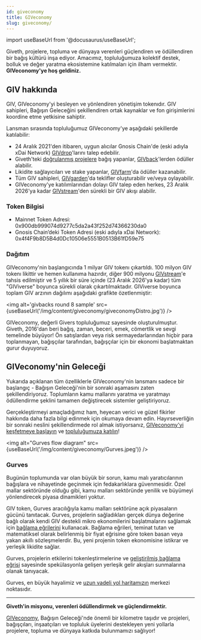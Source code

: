 ```yaml
---
id: giveconomy
title: GIVeconomy
slug: giveconomy/
---
```

import useBaseUrl from '@docusaurus/useBaseUrl';


Giveth, projelere, topluma ve dünyaya verenleri güçlendiren ve ödüllendiren bir bağış kültürü inşa ediyor. Amacımız, topluluğumuza kolektif destek, bolluk ve değer yaratma ekosistemine katılmaları için ilham vermektir. **GIVeconomy'ye hoş geldiniz.**

## GIV hakkında

GIV, GIVeconomy'yi besleyen ve yönlendiren yönetişim tokenıdır. GIV sahipleri, Bağışın Geleceğini şekillendiren ortak kaynaklar ve fon girişimlerini koordine etme yetkisine sahiptir.

Lansman sırasında topluluğumuz GIVeconomy'ye aşağıdaki şekillerde katılabilir:

* 24 Aralık 2021'den itibaren, uygun alıcılar Gnosis Chain'de (eski adıyla xDai Network) [GIVdrop](/tr/giveconomy/givdrop)'larını talep edebilir.
* Giveth'teki [doğrulanmış projelere](https://giveth.io/projects) bağış yapanlar, [GIVback](/tr/giveconomy/givbacks)'lerden ödüller alabilir.
* Likidite sağlayıcıları ve stake yapanlar, [GIVfarm](/tr/giveconomy/givfarm)'da ödüller kazanabilir.
* Tüm GIV sahipleri, [GIVgarden](/tr/giveconomy/givgarden)'da teklifler oluşturabilir ve/veya oylayabilir.
* GIVeconomy'ye katılımlarından dolayı GIV talep eden herkes, 23 Aralık 2026'ya kadar [GIVstream](/tr/giveconomy/givstream)'den sürekli bir GIV akışı alabilir.

### Token Bilgisi

* Mainnet Token Adresi: 0x900db999074d9277c5da2a43f252d74366230da0
* Gnosis Chain’deki Token Adresi (eski adıyla xDai Network): 0x4f4F9b8D5B4d0Dc10506e5551B0513B61fD59e75

### Dağıtım

GIVeconomy'nin başlangıcında 1 milyar GIV tokenı çıkartıldı. 100 milyon GIV tokenı likittir ve hemen kullanıma hazırdır, diğer 900 milyonu [GIVstream](/tr/giveconomy/givstream)'e tahsis edilmiştir ve 5 yıllık bir süre içinde (23 Aralık 2026'ya kadar) tüm "GIViverse" boyunca sürekli olarak çıkartılmaktadır. GIViverse boyunca toplam GIV arzının dağılımı aşağıdaki grafikte özetlenmiştir:

<img alt='givbacks round 8 sample' src={useBaseUrl('/img/content/giveconomy/giveconomyDistro.jpg')} />


GIVeconomy, değerli Givers topluluğumuz sayesinde oluşturulmuştur. Giveth, 2016'dan beri bağış, zaman, beceri, emek, cömertlik ve sevgi temelinde büyüyor! Ön satışlardan veya risk sermayedarlarından hiçbir para toplanmayan, bağışçılar tarafından, bağışçılar için bir ekonomi başlatmaktan gurur duyuyoruz.

## GIVeconomy'nin Geleceği

Yukarıda açıklanan tüm özelliklerle GIVeconomy'nin lansmanı sadece bir başlangıç - Bağışın Geleceği'nin bir sonraki aşamasını zaten şekillendiriyoruz. Toplumların kamu mallarını yaratma ve yaratmayı ödüllendirme şeklini tamamen değiştirecek sistemler geliştiriyoruz.

Gerçekleştirmeyi amaçladığımız ham, heyecan verici ve güzel fikirler hakkında daha fazla bilgi edinmek için okumaya devam edin. Hayırseverliğin bir sonraki neslini şekillendirmede rol almak istiyorsanız, [GIVeconomy'yi keşfetmeye başlayın](https://giveth.io/giveconomy) ve [topluluğumuza katılın](https://giveth.io/join)!

<img alt="Gurves flow diagram"  src={useBaseUrl('/img/content/giveconomy/Gurves.jpeg')} />

### Gurves

Bugünün toplumunda var olan büyük bir sorun, kamu malı yaratıcılarının bağışlara ve nihayetinde geçinmek için fedakarlıklara güvenmesidir. Özel mallar sektöründe olduğu gibi, kamu malları sektöründe yenilik ve büyümeyi yönlendirecek piyasa dinamikleri yoktur.

GIV token, Gurves aracılığıyla kamu malları sektörüne açık piyasaların gücünü tanıtacak. Gurves, projelerin sağladıkları gerçek dünya değerine bağlı olarak kendi GIV destekli mikro ekonomilerini başlatmalarını sağlamak için [bağlama eğrilerini](https://thegraph.academy/curators/introduction-to-bonding-curves/) kullanacak. Bağlama eğrileri, teminat tutan ve matematiksel olarak belirlenmiş bir fiyat eğrisine göre token basan veya yakan akıllı sözleşmelerdir. Bu, yeni projenin token ekonomisine istikrar ve yerleşik likidite sağlar.

Gurves, projelerin etkilerini tokenleştirmelerine ve [geliştirilmiş bağlama eğrisi](https://www.commonsstack.org/augmented-bonding-curve) sayesinde spekülasyonla gelişen yerleşik gelir akışları sunmalarına olanak tanıyacak.

Gurves, en büyük hayalimiz ve [uzun vadeli yol haritamızın](https://blog.giveth.io/evolving-nonprofits-into-regen-economies-f8282f97f8d3) merkezi noktasıdır.

-----

**Giveth'in misyonu, verenleri ödüllendirmek ve güçlendirmektir.**

[GIVeconomy](https://giveth.io/giveconomy), Bağışın Geleceği'nde önemli bir kilometre taşıdır ve projeleri, bağışçıları, inşaatçıları ve topluluk üyelerini destekleyen yeni yollarla projelere, topluma ve dünyaya katkıda bulunmamızı sağlıyor!
